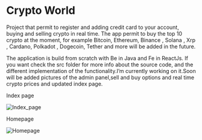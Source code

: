# Crypto World




Project that permit to register and adding credit card to your account, buying and selling crypto in real time. The app permit to buy the top 10 crypto  at the moment,
for example Bitcoin, Ethereum, Binance , Solana , Xrp , Cardano, Polkadot , Dogecoin, Tether and more will be added in the future.

The application is build from scratch with Be in Java and Fe in ReactJs. If you want check the src folder for more info about the source code, and the different
implementation of the functionality.I’m currently working on it.Soon will be added pictures of the admin panel,sell and buy options and real time crypto prices and updated index page.

Index page

![Index_page](https://user-images.githubusercontent.com/72673385/218183824-43888a00-5dc1-4ab9-be85-b6f3214d28df.PNG)

Homepage

![Homepage](https://user-images.githubusercontent.com/72673385/218183977-34b18020-b8b4-4884-9941-ee40baec11a9.PNG)
